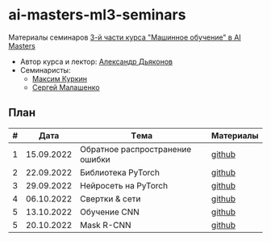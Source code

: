 # ai-masters-ml3-seminars
Материалы семинаров [3-й части курса "Машинное обучение" в AI Masters](https://aimasters.ru/ml3)

* Автор курса и лектор: [Александр Дьяконов](https://github.com/Dyakonov)
* Семинаристы:
  * [Максим Куркин](https://github.com/Fr0do)
  * [Сергей Малашенко](https://github.com/SergeyMalashenko)
  
## План

|#  |Дата       |Tема                                         |Материалы                                                            
|---|-----------|---------------------------------------------|---------------------------------------------------------------------|
|1  |15.09.2022 |Обратное распространение ошибки              |[github](seminars/01_backprop/seminar01_backprop.ipynb          )    |
|2  |22.09.2022 |Библиотека PyTorch                           |[github](seminars/02_pytorch/seminar02_pytorch.ipynb            )    |
|3  |29.09.2022 |Нейросеть на PyTorch                         |[github](seminars/03_neuralnetwork/seminar03_neuralnetwork.ipynb)    |
|4  |06.10.2022 |Свертки & сети                               |[github](seminars/04_convolutions/seminar04_convolutions.ipynb  )    |
|5  |13.10.2022 |Обучение CNN                                 |[github](seminars/05_cnn/seminar05_cnn.ipynb                    )    |
|5  |20.10.2022 |Mask R-CNN                                   |[github](seminars/06_mask_r_cnn/seminar06_mask_r_cnn.ipynb      )    |
